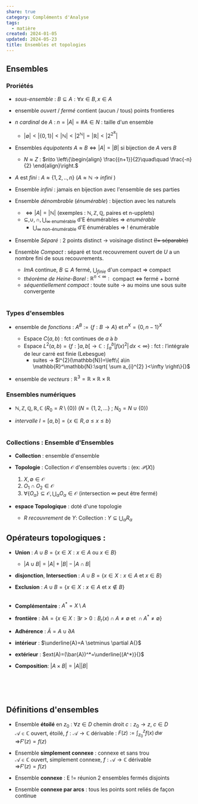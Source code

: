 ```yaml
---  
share: true  
category: Compléments d'Analyse  
tags:  
  - matière  
created: 2024-01-05  
updated: 2024-05-23  
title: Ensembles et topologies  
---  
```

## Ensembles  
### Proriétés  
  
- *sous-ensemble* : $B\subseteq A:\forall x \in B,x\in A{}$  
  
- ensemble *ouvert* / *fermé* contient (aucun / tous) points frontieres  
  
- $n$ *cardinal* de $A$ : $n=|A|=\#A \in N$ : taille d'un ensemble  
	- $|\emptyset |<|\{ 0,1 \}|<|\mathbb{N}|<|2^\mathbb{N}|=|\mathbb{R}|<|2^{2^\mathbb{R}}|{}$  
  
- Ensembles *équipotents* $A \approx B \iff |A|=|B|$ si bijection de $A$ vers $B$   
	- $N\approx Z$ : $n\to \left\{\begin{align} \frac{{n+1}}{2}\quad\quad \frac{-n}{2} \end{align}\right.$  
  
- $A$ est *fini* : $A \approx \{ 1,2,..,n \}$ ($A\approx \mathbb{N}$ → *infini*  )  
  
- Ensemble *infini* : jamais en bijection avec l'ensemble de ses parties  
  
- Ensemble *dénombrable* (*énumérable*) : bijection avec les naturels  
	- $\iff |A|=|\mathbb{N}|{}$  (exemples :  $\mathbb{N}, \mathbb{Z}, \mathbb{Q}{}$, paires et n-upplets)  
	- $\subseteq, \cup, \cap, \bigcup_{\infty \text{ enumérable}} {}$ d'E énumérables ⇒ *enumérable*  
		- $\bigcup_{\infty \text{ non-énumérable}}$ d'E énumérables ⇒ ! énumérable  
  
- Ensemble *Séparé* : 2 points distinct → voisinage distinct ~~(!= séparable)~~  
  
- Ensemble *Compact* : séparé et tout recouvrement ouvert de $U{}$ a un nombre fini de sous recouvrements.  
	- $Im A{}$ continue, $B\subseteq A{}$ fermé, $\bigcup_{finie}{}$ d'un compact ⇒ compact  
	- *théorème de Heine-Borel* : $\mathbb{R}^{n<\infty}:{}$ compact <=> fermé + borné  
	- *séquentiellement compact* : toute suite → au moins une sous suite convergente  
&nbsp;  
### Types d'ensembles  
  
- ensemble de *fonctions* : $A^B{}:=\{ f:B\to A \}$ et $n^X=\{ 0,n-1 \}^X{}$  
	- Espace $C(a,b){}$ : fct continues de $a{}$ à $b{}$  
	- Espace $L^{2}(a,b)=\left\{  f:]a,b[\to \mathbb{C}:\int_{a}^{b} \lvert f(x)^{2} \rvert \, dx<\infty  \right\}{}$ : fct : l’intégrale de leur carré est finie (Lebesgue)  
		- suites → $l^{2}(\mathbb{N})=\left\{  a\in \mathbb{R}^\mathbb{N}:\sqrt{ \sum a_{i}^{2} }<\infty  \right\}{}$   
  
- ensemble de *vecteurs* : $\mathbb{R}^3=\mathbb{R}\times \mathbb{R}\times \mathbb{R}{}$  
### Ensembles numériques  
  
- $\mathbb{N,Z,Q,R,C}{}$  ($R_{0}=R\setminus \{ 0 \}{}$) ($N = \{ 1,2,\dots \}{}$ ; $N_{0}=N\cup \{ 0 \}$)  
  
- *intervalle* $I=[a,b]=\{ x\in R,a\leq x\leq b \}{}$  
&nbsp;  
### Collections : Ensemble d'Ensembles  
  
- **Collection** : ensemble d'ensemble  
  
- **Topologie** :  Collection $\mathcal{O}{}$ d'ensembles ouverts : (ex: $\mathcal{P}(X){}$)  
	1. $X,\emptyset \in \mathcal{O}{}$  
	2. $O_{1}\cap O_{2}\in \mathcal{O}{}$  
	3. $\forall \{ O_{\alpha} \} \subseteq \mathcal{O},\bigcup_{\alpha}O_{\alpha}\in \mathcal{O}{}$ (intersection $\infty{}$ peut être fermé)  
  
- **espace Topologique** : doté d'une topologie  
	- $R{}$ *recouvrement* de $Y{}$: Collection : $Y\subseteq\bigcup_{\alpha}R_{\alpha}{}$  
## Opérateurs topologiques :  
  
- **Union** : $A\cup B=\{ x\in X:x \in A \text{ ou } x \in B \}{}$  
	- $|A \cup B|=|A|+|B| - |A \cap B|$  
  
- **disjonction**, **Intersection** :  $A\cup B=\{ x\in X:x \in A \text{ et } x \in B \}{}$  
  
- **Exclusion** :  $A\cup B=\{ x\in X:x \in A \text{ et } x \not\in B \}{}$  
&nbsp;  
  
- **Complémentaire** : $A^*=X \setminus A{}$  
  
- **frontière** : $\partial A=\{ x \in  X: \exists r > 0:B_{r}(x) \cap A\not=\emptyset \text{ et } \cap A^{*} \not=\emptyset  \}{}$  
  
- **Adhérence** : $\bar{A}=A\cup \partial A{}$  
  
- **intérieur** : $\underline{A}=A \setminus \partial A{}$  
  
- **extérieur** : $ext(A)=(\bar{A})^*=\underline{(A^*)}{}$  
  
- **Composition**: $|A\times B|=|A||B|$  
&nbsp;  
&nbsp;  
&nbsp;  
&nbsp;  
## Définitions d'ensembles  
  
- Ensemble **étoilé** en $z_{0}$ : $\forall z\in D$ chemin droit $c:z_{0}\to z$, $c\in D$  
	$\mathcal{A}\in \mathbb{C}$ ouvert, étoilé, $f:\mathcal{A}\to \mathbb{C}$ dérivable : $F(z):=\int_{z_{0}}^{z} f(x) \, dw$  
		⇒$F'(z)=f(z)$  
  
- Ensemble **simplement connexe** : connexe et sans trou  
	$\mathcal{A}\in \mathbb{C}$ ouvert, simplement connexe, $f:\mathcal{A}\to \mathbb{C}$ dérivable  
		⇒$F'(z)=f(z)$  
  
- Ensemble **connexe** : E != réunion 2 ensembles fermés disjoints  
  
- Ensemble **connexe par arcs** : tous les points sont reliés de façon continue  
&nbsp;